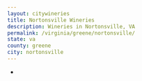 ```yaml
---
layout: citywineries
title: Nortonsville Wineries
description: Wineries in Nortonsville, VA
permalink: /virginia/greene/nortonsville/
state: va
county: greene
city: nortonsville
---
```

-
